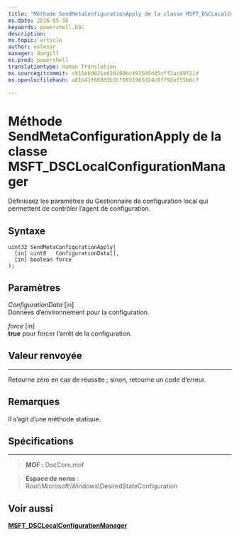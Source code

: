 ```yaml
---
title: "Méthode SendMetaConfigurationApply de la classe MSFT_DSCLocalConfigurationManager"
ms.date: 2016-05-16
keywords: powershell,DSC
description: 
ms.topic: article
author: eslesar
manager: dongill
ms.prod: powershell
translationtype: Human Translation
ms.sourcegitcommit: c915ebd021ed20209bc491505d45cff2ac89f21d
ms.openlocfilehash: a81b41f66883b3cf0931905d24c8ff92ef55b6c7

---
```


# Méthode SendMetaConfigurationApply de la classe MSFT_DSCLocalConfigurationManager

Définissez les paramètres du Gestionnaire de configuration local qui permettent de contrôler l’agent de configuration.

Syntaxe
------

```mof
uint32 SendMetaConfigurationApply(
  [in] uint8   ConfigurationData[],
  [in] boolean force
);
```

Paramètres
----------

*ConfigurationData* \[in\]  
Données d’environnement pour la configuration.

*force* \[in\]  
**true** pour forcer l’arrêt de la configuration.

## Valeur renvoyée
------------

Retourne zéro en cas de réussite ; sinon, retourne un code d’erreur.

## Remarques

Il s’agit d’une méthode statique.

## Spécifications
------------
>**MOF :** DscCore.mof

>**Espace de noms** : Root\Microsoft\Windows\DesiredStateConfiguration


## Voir aussi


[**MSFT_DSCLocalConfigurationManager**](msft-dsclocalconfigurationmanager.md)


 

 






<!--HONumber=Jun16_HO4-->


